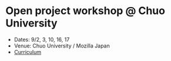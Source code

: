 # Open project workshop @ Chuo University

- Dates: 9/2, 3, 10, 16, 17
- Venue: Chuo University / Mozilla Japan
- [Curriculum](design/curriculum.md)
